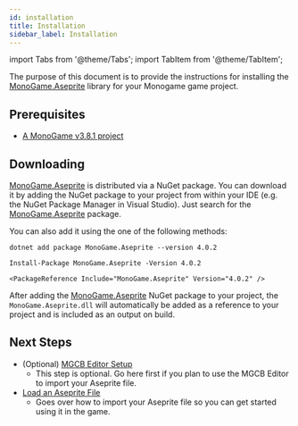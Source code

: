 ```yaml
---
id: installation
title: Installation
sidebar_label: Installation
---
```


import Tabs from '@theme/Tabs';
import TabItem from '@theme/TabItem';

The purpose of this document is to provide the instructions for installing the [MonoGame.Aseprite](../api/MonoGame.Aseprite/MonoGame.Aseprite.md) library for your Monogame game project.

## Prerequisites

- [A MonoGame v3.8.1 project](https://docs.monogame.net/articles/getting_started/0_getting_started.html)

## Downloading

[MonoGame.Aseprite](../api/MonoGame.Aseprite/MonoGame.Aseprite.md) is distributed via a NuGet package. You can download it by adding the NuGet package to your project from within your IDE (e.g. the NuGet Package Manager in Visual Studio). Just search for the [MonoGame.Aseprite](../api/MonoGame.Aseprite/MonoGame.Aseprite.md) package.

You can also add it using the one of the following methods:

<Tabs>
 <TabItem value="net-cli" label="NET CLI">

```
dotnet add package MonoGame.Aseprite --version 4.0.2
```

</TabItem>
<TabItem value="package-manager" label="Package Manger">

```
Install-Package MonoGame.Aseprite -Version 4.0.2
```

</TabItem>

<TabItem value="package-reference" label="Package Reference">

```
<PackageReference Include="MonoGame.Aseprite" Version="4.0.2" />
```

</TabItem>
</Tabs>

After adding the [MonoGame.Aseprite](../api/MonoGame.Aseprite/MonoGame.Aseprite.md) NuGet package to your project, the `MonoGame.Aseprite.dll` will automatically be added as a reference to your project and is included as an output on build.

## Next Steps

- (Optional) [MGCB Editor Setup](./setup-mgcb-editor)
  - This step is optional. Go here first if you plan to use the MGCB Editor to import your Aseprite file.
- [Load an Aseprite File](./load-aseprite-file)
  - Goes over how to import your Aseprite file so you can get started using it in the game.

